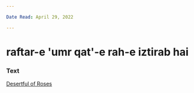 ```yaml
---

Date Read: April 29, 2022

---
```


# raftar-e 'umr qat'-e rah-e iztirab hai

### Text
[Desertful of Roses](http://www.columbia.edu/itc/mealac/pritchett/00ghalib/152/index_152.html)

